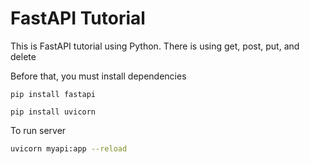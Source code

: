 # FastAPI Tutorial

This is FastAPI tutorial using Python.
There is using get, post, put, and delete

Before that, you must install dependencies

```pip
pip install fastapi
```

```pip
pip install uvicorn
```

To run server

```bash
uvicorn myapi:app --reload
```
